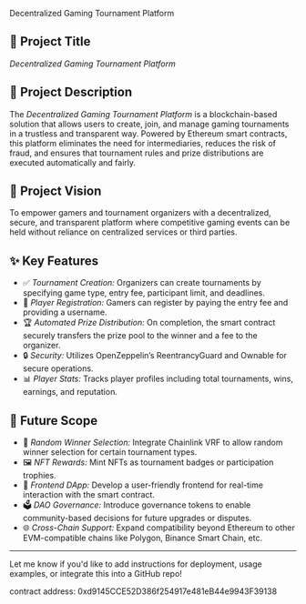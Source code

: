  Decentralized Gaming Tournament Platform

## 📌 Project Title

*Decentralized Gaming Tournament Platform*

## 📄 Project Description

The *Decentralized Gaming Tournament Platform* is a blockchain-based solution that allows users to create, join, and manage gaming tournaments in a trustless and transparent way. Powered by Ethereum smart contracts, this platform eliminates the need for intermediaries, reduces the risk of fraud, and ensures that tournament rules and prize distributions are executed automatically and fairly.

## 🎯 Project Vision

To empower gamers and tournament organizers with a decentralized, secure, and transparent platform where competitive gaming events can be held without reliance on centralized services or third parties.

## ✨ Key Features

* ✅ *Tournament Creation:* Organizers can create tournaments by specifying game type, entry fee, participant limit, and deadlines.
* 👥 *Player Registration:* Gamers can register by paying the entry fee and providing a username.
* 🏆 *Automated Prize Distribution:* On completion, the smart contract securely transfers the prize pool to the winner and a fee to the organizer.
* 🔒 *Security:* Utilizes OpenZeppelin’s ReentrancyGuard and Ownable for secure operations.
* 📊 *Player Stats:* Tracks player profiles including total tournaments, wins, earnings, and reputation.

## 🚀 Future Scope

* 🧠 *Random Winner Selection:* Integrate Chainlink VRF to allow random winner selection for certain tournament types.
* 🖼️ *NFT Rewards:* Mint NFTs as tournament badges or participation trophies.
* 📱 *Frontend DApp:* Develop a user-friendly frontend for real-time interaction with the smart contract.
* 🗳️ *DAO Governance:* Introduce governance tokens to enable community-based decisions for future upgrades or disputes.
* 🌐 *Cross-Chain Support:* Expand compatibility beyond Ethereum to other EVM-compatible chains like Polygon, Binance Smart Chain, etc.

---

Let me know if you'd like to add instructions for deployment, usage examples, or integrate this into a GitHub repo!


contract address: 0xd9145CCE52D386f254917e481eB44e9943F39138



